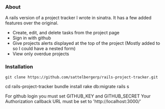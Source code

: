 ### About
A rails version of a project tracker I wrote in sinatra. It has a few added features over the original.

* Create, edit, and delete tasks from the project page
* Sign in with github
* Give projects alerts displayed at the top of the project (Mostly added to so I could have a nested form)
* View only overdue projects

### Installation

    git clone https://github.com/sattelbergerp/rails-project-tracker.git
  cd rails-project-tracker
  bundle install
  rake db:migrate
  rails s

For github login you must set GITHUB_KEY and GITHUB_SECRET
Your Authorization callback URL must be set to 'http://localhost:3000/'
